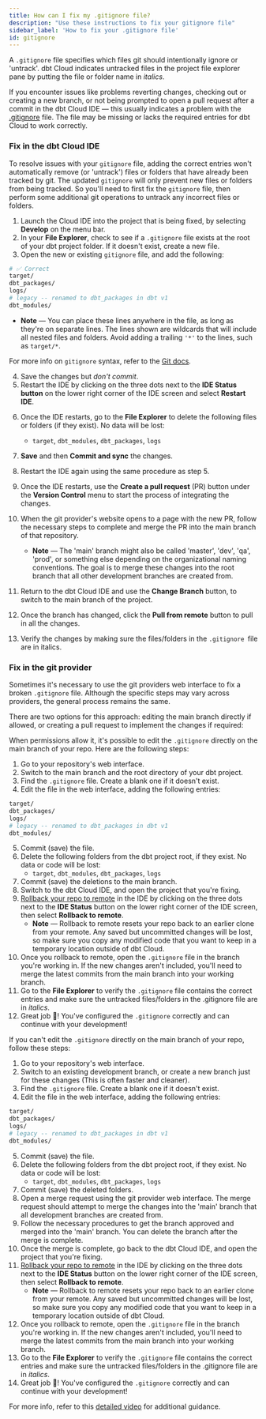```yaml
---
title: How can I fix my .gitignore file?
description: "Use these instructions to fix your gitignore file"
sidebar_label: 'How to fix your .gitignore file'
id: gitignore
---
```


A `.gitignore` file specifies which files git should intentionally ignore or 'untrack'. dbt Cloud indicates untracked files in the project file explorer pane by putting the file or folder name in *italics*.

If you encounter issues like problems reverting changes, checking out or creating a new branch, or not being prompted to open a pull request after a commit in the dbt Cloud IDE &mdash; this usually indicates a problem with the [.gitignore](https://github.com/dbt-labs/dbt-starter-project/blob/main/.gitignore) file. The file may be missing or lacks the required entries for dbt Cloud to work correctly. 

### Fix in the dbt Cloud IDE

To resolve issues with your `gitignore` file, adding the correct entries won't automatically remove (or 'untrack') files or folders that have already been tracked by git. The updated `gitignore` will only prevent new files or folders from being tracked. So you'll need to first fix the `gitignore` file, then perform some additional git operations to untrack any incorrect files or folders.  


1. Launch the Cloud IDE into the project that is being fixed, by selecting **Develop** on the menu bar.
2. In your **File Explorer**, check to see if a `.gitignore` file exists at the root of your dbt project folder. If it doesn't exist, create a new file.
3. Open the new or existing `gitignore` file, and add the following:

```bash
# ✅ Correct 
target/
dbt_packages/
logs/
# legacy -- renamed to dbt_packages in dbt v1
dbt_modules/
```

* **Note** &mdash; You can place these lines anywhere in the file, as long as they're on separate lines. The lines shown are wildcards that will include all nested files and folders. Avoid adding a trailing `'*'` to the lines, such as `target/*`.

For more info on `gitignore` syntax, refer to the [Git docs](https://git-scm.com/docs/gitignore).

4. Save the changes but _don't commit_.
5. Restart the IDE by clicking on the three dots next to the **IDE Status button** on the lower right corner of the IDE screen and select **Restart IDE**.

<Lightbox src="/img/docs/dbt-cloud/cloud-ide/restart-ide.jpg" width="50%" title="Restart the IDE by clicking the three dots on the lower right or click on the Status bar" />

6. Once the IDE restarts, go to the **File Explorer** to delete the following files or folders (if they exist).  No data will be lost:
    * `target`, `dbt_modules`, `dbt_packages`, `logs`
7. **Save** and then **Commit and sync** the changes.
8. Restart the IDE again using the same procedure as step 5.
9. Once the IDE restarts, use the **Create a pull request** (PR) button under the **Version Control** menu to start the process of integrating the changes.
10. When the git provider's website opens to a page with the new PR, follow the necessary steps to complete and merge the PR into the main branch of that repository.

    * **Note** &mdash; The 'main' branch might also be called 'master', 'dev', 'qa', 'prod', or something else depending on the organizational naming conventions.  The goal is to merge these changes into the root branch that all other development branches are created from.

11. Return to the dbt Cloud IDE and use the **Change Branch** button, to switch to the main branch of the project.
12. Once the branch has changed, click the **Pull from remote** button to pull in all the changes. 
13. Verify the changes by making sure the files/folders in the `.gitignore `file are in italics. 

<Lightbox src="/img/docs/dbt-cloud/cloud-ide/gitignore-italics.jpg" width="50%" title="A dbt project on the main branch that has properly configured gitignore folders (highlighted in italics)."/>

### Fix in the git provider

Sometimes it's necessary to use the git providers web interface to fix a broken `.gitignore` file. Although the specific steps may vary across providers, the general process remains the same.

There are two options for this approach: editing the main branch directly if allowed, or creating a pull request to implement the changes if required:

<Tabs>

<TabItem value="mainbranch" label="Edit in main branch">
   
When permissions allow it, it's possible to edit the `.gitignore` directly on the main branch of your repo. Here are the following steps:

1. Go to your repository's web interface.
2. Switch to the main branch and the root directory of your dbt project.
3. Find the `.gitignore` file.  Create a blank one if it doesn't exist.
4. Edit the file in the web interface, adding the following entries:
```bash
target/
dbt_packages/
logs/
# legacy -- renamed to dbt_packages in dbt v1
dbt_modules/
```

5. Commit (save) the file.
6. Delete the following folders from the dbt project root, if they exist.  No data or code will be lost:
    * `target`, `dbt_modules`, `dbt_packages`, `logs`
7. Commit (save) the deletions to the main branch.
8. Switch to the dbt Cloud IDE, and open the project that you're fixing.
9. [Rollback your repo to remote](/docs/collaborate/git/version-control-basics)  in the IDE by clicking on the three dots next to the **IDE Status** button on the lower right corner of the IDE screen, then select **Rollback to remote**.
    * **Note** &mdash; Rollback to remote resets your repo back to an earlier clone from your remote. Any saved but uncommitted changes will be lost, so make sure you copy any modified code that you want to keep in a temporary location outside of dbt Cloud.
10. Once you rollback to remote, open the `.gitignore` file in the branch you're working in.  If the new changes aren't included, you'll need to merge the latest commits from the main branch into your working branch.
11. Go to the **File Explorer** to verify the `.gitignore` file contains the correct entries and make sure the untracked files/folders in the .gitignore file are in *italics*. 
12. Great job 🎉! You've configured the `.gitignore` correctly and can continue with your development!

</TabItem>

<TabItem value="newbranch" label="Unable to edit main branch">

If you can't edit the `.gitignore` directly on the main branch of your repo, follow these steps:

1. Go to your repository's web interface.
2. Switch to an existing development branch, or create a new branch just for these changes (This is often faster and cleaner). 
3. Find the `.gitignore` file.  Create a blank one if it doesn't exist.
4. Edit the file in the web interface, adding the following entries:

```bash
target/
dbt_packages/
logs/
# legacy -- renamed to dbt_packages in dbt v1
dbt_modules/
```
5. Commit (save) the file.
6. Delete the following folders from the dbt project root, if they exist.  No data or code will be lost:
    * `target`, `dbt_modules`, `dbt_packages`, `logs`
7. Commit (save) the deleted folders.
8. Open a merge request using the git provider web interface.  The merge request should attempt to merge the changes into the 'main' branch that all development branches are created from.
9. Follow the necessary procedures to get the branch approved and merged into the 'main' branch.  You can delete the branch after the merge is complete. 
10. Once the merge is complete, go back to the dbt Cloud IDE, and open the project that you're fixing.
11. [Rollback your repo to remote](/docs/collaborate/git/version-control-basics) in the IDE by clicking on the three dots next to the **IDE Status** button on the lower right corner of the IDE screen, then select **Rollback to remote**. 
    * **Note** &mdash; Rollback to remote resets your repo back to an earlier clone from your remote. Any saved but uncommitted changes will be lost, so make sure you copy any modified code that you want to keep in a temporary location outside of dbt Cloud.
12. Once you rollback to remote, open the `.gitignore` file in the branch you're working in.  If the new changes aren't included, you'll need to merge the latest commits from the main branch into your working branch.
13. Go to the **File Explorer** to verify the `.gitignore` file contains the correct entries and make sure the untracked files/folders in the .gitignore file are in *italics*. 
14. Great job 🎉! You've configured the `.gitignore` correctly and can continue with your development!

</TabItem>
</Tabs>

For more info, refer to this [detailed video](https://www.loom.com/share/9b3b8e2b617f41a8bad76ec7e42dd014) for additional guidance. 
